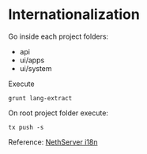 # Internationalization

Go inside each project folders:

- api
- ui/apps
- ui/system

Execute
```
grunt lang-extract
```

On root project folder execute:

```
tx push -s
```

Reference: [NethServer i18n](http://docs.nethserver.org/projects/nethserver-devel/en/latest/i18n.html)
